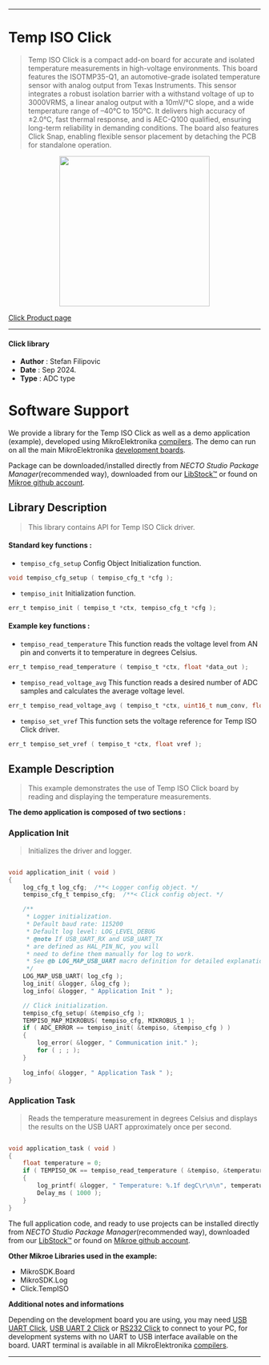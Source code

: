 
---
# Temp ISO Click

> Temp ISO Click is a compact add-on board for accurate and isolated temperature measurements in high-voltage environments. This board features the ISOTMP35-Q1, an automotive-grade isolated temperature sensor with analog output from Texas Instruments. This sensor integrates a robust isolation barrier with a withstand voltage of up to 3000VRMS, a linear analog output with a 10mV/°C slope, and a wide temperature range of –40°C to 150°C. It delivers high accuracy of ±2.0°C, fast thermal response, and is AEC-Q100 qualified, ensuring long-term reliability in demanding conditions. The board also features Click Snap, enabling flexible sensor placement by detaching the PCB for standalone operation.

<p align="center">
  <img src="https://download.mikroe.com/images/click_for_ide/tempiso_click.png" height=300px>
</p>

[Click Product page](https://www.mikroe.com/temp-iso-click)

---


#### Click library

- **Author**        : Stefan Filipovic
- **Date**          : Sep 2024.
- **Type**          : ADC type


# Software Support

We provide a library for the Temp ISO Click
as well as a demo application (example), developed using MikroElektronika
[compilers](https://www.mikroe.com/necto-studio).
The demo can run on all the main MikroElektronika [development boards](https://www.mikroe.com/development-boards).

Package can be downloaded/installed directly from *NECTO Studio Package Manager*(recommended way), downloaded from our [LibStock&trade;](https://libstock.mikroe.com) or found on [Mikroe github account](https://github.com/MikroElektronika/mikrosdk_click_v2/tree/master/clicks).

## Library Description

> This library contains API for Temp ISO Click driver.

#### Standard key functions :

- `tempiso_cfg_setup` Config Object Initialization function.
```c
void tempiso_cfg_setup ( tempiso_cfg_t *cfg );
```

- `tempiso_init` Initialization function.
```c
err_t tempiso_init ( tempiso_t *ctx, tempiso_cfg_t *cfg );
```

#### Example key functions :

- `tempiso_read_temperature` This function reads the voltage level from AN pin and converts it to temperature in degrees Celsius.
```c
err_t tempiso_read_temperature ( tempiso_t *ctx, float *data_out );
```

- `tempiso_read_voltage_avg` This function reads a desired number of ADC samples and calculates the average voltage level.
```c
err_t tempiso_read_voltage_avg ( tempiso_t *ctx, uint16_t num_conv, float *voltage_avg );
```

- `tempiso_set_vref` This function sets the voltage reference for Temp ISO Click driver.
```c
err_t tempiso_set_vref ( tempiso_t *ctx, float vref );
```

## Example Description

> This example demonstrates the use of Temp ISO Click board by reading and displaying the temperature measurements.

**The demo application is composed of two sections :**

### Application Init

> Initializes the driver and logger.

```c

void application_init ( void )
{
    log_cfg_t log_cfg;  /**< Logger config object. */
    tempiso_cfg_t tempiso_cfg;  /**< Click config object. */

    /** 
     * Logger initialization.
     * Default baud rate: 115200
     * Default log level: LOG_LEVEL_DEBUG
     * @note If USB_UART_RX and USB_UART_TX 
     * are defined as HAL_PIN_NC, you will 
     * need to define them manually for log to work. 
     * See @b LOG_MAP_USB_UART macro definition for detailed explanation.
     */
    LOG_MAP_USB_UART( log_cfg );
    log_init( &logger, &log_cfg );
    log_info( &logger, " Application Init " );

    // Click initialization.
    tempiso_cfg_setup( &tempiso_cfg );
    TEMPISO_MAP_MIKROBUS( tempiso_cfg, MIKROBUS_1 );
    if ( ADC_ERROR == tempiso_init( &tempiso, &tempiso_cfg ) )
    {
        log_error( &logger, " Communication init." );
        for ( ; ; );
    }
    
    log_info( &logger, " Application Task " );
}

```

### Application Task

> Reads the temperature measurement in degrees Celsius and displays the results on the USB UART approximately once per second.

```c

void application_task ( void )
{
    float temperature = 0;
    if ( TEMPISO_OK == tempiso_read_temperature ( &tempiso, &temperature ) ) 
    {
        log_printf( &logger, " Temperature: %.1f degC\r\n\n", temperature );
        Delay_ms ( 1000 );
    }
}

```

The full application code, and ready to use projects can be installed directly from *NECTO Studio Package Manager*(recommended way), downloaded from our [LibStock&trade;](https://libstock.mikroe.com) or found on [Mikroe github account](https://github.com/MikroElektronika/mikrosdk_click_v2/tree/master/clicks).

**Other Mikroe Libraries used in the example:**

- MikroSDK.Board
- MikroSDK.Log
- Click.TempISO

**Additional notes and informations**

Depending on the development board you are using, you may need
[USB UART Click](https://www.mikroe.com/usb-uart-click),
[USB UART 2 Click](https://www.mikroe.com/usb-uart-2-click) or
[RS232 Click](https://www.mikroe.com/rs232-click) to connect to your PC, for
development systems with no UART to USB interface available on the board. UART
terminal is available in all MikroElektronika
[compilers](https://shop.mikroe.com/compilers).

---
